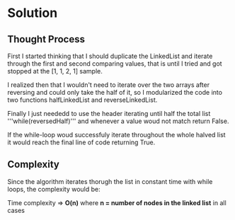 
# Solution

## Thought Process

First I started thinking that I should duplicate the LinkedList and iterate through the first and second comparing values, that is until I tried and got stopped at the [1, 1, 2, 1] sample.

I realized then that I wouldn't need to iterate over the two arrays after reversing and could only take the half of it, so I modularized the code into two functions halfLinkedList and reverseLinkedList.

Finally I just neededd to use the header iterating until half the total list '''while(reversedHalf)''' and whenever a value woud not match return False.

If the while-loop woud successfuly iterate throughout the whole halved list it would reach the final line of code returning True.

## Complexity

Since the algorithm iterates thorugh the list in constant time with while loops, the complexity would be:

Time complexity => **O(n)** where **n = number of nodes in the linked list** in all cases
